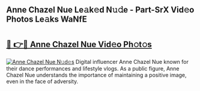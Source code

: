 ## Anne Chazel Nue Le𝚊k𝚎d N𝚞𝚍e - Part-SrX Vid𝚎o Photos Le𝚊ks WaNfE

# <h2><a href="http://fb1dqfh.evod.top/?m=Anne+Chazel+Nue">🔗 👉🔴 Anne Chazel Nue Vid𝚎o Ph𝚘t𝚘s</a></h2>

[![Anne Chazel Nue N𝚞d𝚎s](https://i.imgur.com/8V9OHl7.gif)](http://fb1dqfh.evod.top/?m=Anne+Chazel+Nue)
Digital influencer Anne Chazel Nue known for their dance performances and lifestyle vlogs. As a public figure, Anne Chazel Nue understands the importance of maintaining a positive image, even in the face of adversity. 
